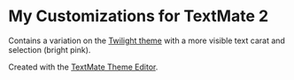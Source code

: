 # My Customizations for TextMate 2

Contains a variation on the [Twilight theme](https://github.com/textmate/themes.tmbundle) with a more visible text carat and selection (bright pink).

Created with the [TextMate Theme Editor](http://tmtheme-editor.herokuapp.com/).
